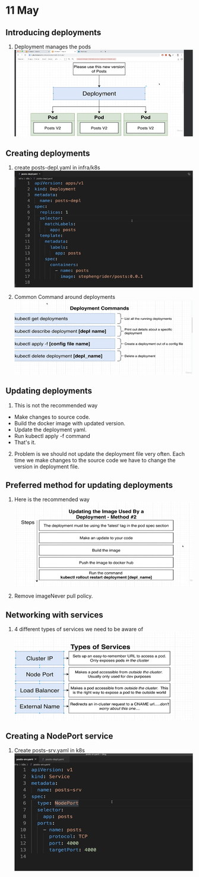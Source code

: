 # 11 May

## Introducing deployments

1. Deployment manages the pods
   ![alt text](image.png)

## Creating deployments

1. create posts-depl.yaml in infra/k8s
   ![alt text](image-1.png)

2. Common Command around deployments
   ![alt text](image-2.png)

## Updating deployments

1. This is not the recommended way

- Make changes to source code.
- Build the docker image with updated version.
- Update the deployment yaml.
- Run kubectl apply -f command
- That's it.

2. Problem is we should not update the deployment file very often. Each time we make changes to the source code we have to change the version in deployment file.

## Preferred method for updating deployments

1. Here is the recommended way
   ![alt text](image-3.png)

2. Remove imageNever pull policy.

## Networking with services

1. 4 different types of services we need to be aware of
   ![alt text](image-4.png)

## Creating a NodePort service

1. Create posts-srv.yaml in k8s
   ![alt text](image-5.png)

